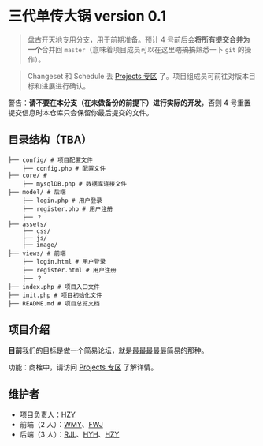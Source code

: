 # 三代单传大锅 version 0.1

> 盘古开天地专用分支，用于前期准备。预计 4 号前后会**将所有提交合并为一个**合并回 `master`（意味着项目成员可以在这里~~瞎搞搞~~熟悉一下 `git` 的操作）。

> Changeset 和 Schedule 丢 [Projects 专区](https://github.com/bobby285271/SoCoding2019-forum/projects/1) 了。项目组成员可前往对版本目标和进展进行确认。

警告：**请不要在本分支（在未做备份的前提下）进行实际的开发**，否则 4 号重置提交信息时本仓库只会保留你最后提交的文件。

## 目录结构（TBA）

```
├── config/ # 项目配置文件
	├── config.php # 配置文件
├── core/ # 
	├── mysqlDB.php # 数据库连接文件
├── model/ # 后端
	├── login.php # 用户登录
	├── register.php # 用户注册
	├── ？
├── assets/
	├── css/
	├── js/
	├── image/
├── views/ # 前端  
	├── login.html # 用户登录
	├── register.html # 用户注册
	├── ？
├── index.php # 项目入口文件
├── init.php # 项目初始化文件
├── README.md # 项目总览文档
```

## 项目介绍

**目前**我们的目标是做一个简易论坛，就是最最最最最简易的那种。

功能：商榷中，请访问 [Projects 专区](https://github.com/bobby285271/SoCoding2019-forum/projects/1) 了解详情。

## 维护者

* 项目负责人：[HZY](https://github.com/Quantum-Revolution)
* 前端（2 人）：[WMY](https://github.com/greatmove)、[FWJ](https://github.com/Feng-Wenjun)
* 后端（3 人）：[RJL](https://github.com/bobby285271)、[HYH](https://github.com/Meta-phy)、[HZY](https://github.com/Quantum-Revolution)
